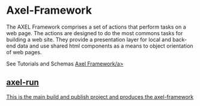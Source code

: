 # Axel-Framework

The AXEL Framework comprises a set of actions that perform tasks on a web page.  The actions are designed to do the most commons tasks
for building a web site.  They provide a presentation layer for local and back-end data and use shared html components as a means to
object orientation of web pages.

See Tutorials and Schemas <a href="http://axelframework.org">Axel Framework/a>

## axel-run
This is the main build and publish project and produces the axel-framework
